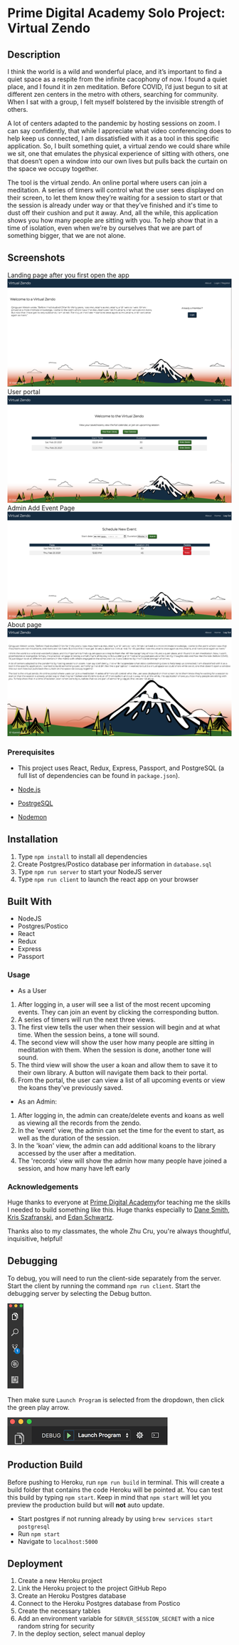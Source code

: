 
# Prime Digital Academy Solo Project: Virtual Zendo


## Description
I think the world is a wild and wonderful place, and it’s important to find a quiet space as a respite from the infinite cacophony of now. I found a quiet place, and I found it in zen meditation. Before COVID, I’d just begun to sit at different zen centers in the metro with others, searching for community. When I sat with a group, I felt myself bolstered by the invisible strength of others.


A lot of centers adapted to the pandemic by hosting sessions on zoom. I can say confidently, that while I appreciate what video conferencing does to help keep us connected, I am dissatisfied with it as a tool in this specific application. So, I built something quiet, a virtual zendo we could share while we sit, one that emulates the physical experience of sitting with others, one that doesn’t open a window into our own lives but pulls back the curtain on the space we occupy together.

The tool is the virtual zendo. An online portal where users can join a meditation.
A series of timers will control what the user sees displayed on their screen, to let them know they’re
waiting for a session to start or that the session is already under way or that they’ve finished and
it's time to dust off their cushion and put it away.
And, all the while, this application shows you how many people are sitting with you.
To help show that in a time of isolation, even when we’re by ourselves that we are part of something bigger,
that we are not alone.

## Screenshots
Landing page after you first open the app
![Home page](/public/zendo/home.png)
User portal
![User portal](/public/zendo/portal.png)
Admin Add Event Page
![Admin add event page](/public/zendo/add.png)
About page
![About page](/public/zendo/about.png)

### Prerequisites
 - This project uses React, Redux, Express, Passport, and PostgreSQL (a full list of dependencies can be found in `package.json`).

- [Node.js](https://nodejs.org/en/)
- [PostrgeSQL](https://www.postgresql.org/)
- [Nodemon](https://nodemon.io/)

## Installation
1. Type `npm install` to install all dependencies
1. Create Postgres/Postico database per information in `database.sql`
1. Type `npm run server` to start your NodeJS server
1. Type `npm run client` to launch the react app on your browser

## Built With
* NodeJS
* Postgres/Postico
* React
* Redux
* Express
* Passport

### Usage
* As a User
1. After logging in, a user will see a list of the most recent upcoming events. They can join an event by clicking the corresponding button.
1. A series of timers will run the next three views.
  1. The first view tells the user when their session will begin and at what time. When the session beins, a tone will sound.
  1. The second view will show the user how many people are sitting in meditation with them. When the session is done, another tone will sound.
  1. The third view will show the user a koan and allow them to save it to their own library. A button will navigate them back to their portal.
1. From the portal, the user can view a list of all upcoming events or view the koans they've previously saved.

* As an Admin:
1. After logging in, the admin can create/delete events and koans as well as viewing all the records from the zendo.
1. In the 'event' view, the admin can set the time for the event to start, as well as the duration of the session.
1. In the 'koan' view, the admin can add additional koans to the library accessed by the user after a meditation.
1. The 'records' view will show the admin how many people have joined a session, and how many have left early


### Acknowledgements
Huge thanks to everyone at [Prime Digital Academy](http://primeacademy.io)for teaching me the skills I needed to build something like this. Huge thanks especially to [Dane Smith](https://github.com/drhowser), [Kris Szafranski](https://github.com/kdszafranski), and [Edan Schwartz](https://github.com/eschwartz).

Thanks also to my classmates, the whole Zhu Cru, you're always thoughtful, inquisitive, helpful!




## Debugging

To debug, you will need to run the client-side separately from the server. Start the client by running the command `npm run client`. Start the debugging server by selecting the Debug button.

![VSCode Toolbar](documentation/images/vscode-toolbar.png)

Then make sure `Launch Program` is selected from the dropdown, then click the green play arrow.

![VSCode Debug Bar](documentation/images/vscode-debug-bar.png)


## Production Build

Before pushing to Heroku, run `npm run build` in terminal. This will create a build folder that contains the code Heroku will be pointed at. You can test this build by typing `npm start`. Keep in mind that `npm start` will let you preview the production build but will **not** auto update.

- Start postgres if not running already by using `brew services start postgresql`
- Run `npm start`
- Navigate to `localhost:5000`


## Deployment

1. Create a new Heroku project
1. Link the Heroku project to the project GitHub Repo
1. Create an Heroku Postgres database
1. Connect to the Heroku Postgres database from Postico
1. Create the necessary tables
1. Add an environment variable for `SERVER_SESSION_SECRET` with a nice random string for security
1. In the deploy section, select manual deploy

